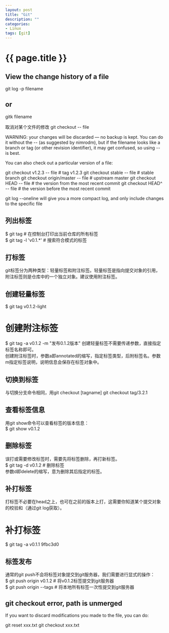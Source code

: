 ```yaml
---
layout: post
title: "Git"
description: ""
categories: 
- Linux
tags: [git]
---
```

{{ page.title }}
================
## View the change history of a file
git log -p filename
## or
gitk filename


取消对某个文件的修改
git checkout -- file

WARNING: your changes will be discarded — no backup is kept.
You can do it without the -- (as suggested by nimrodm), but if the filename looks like a branch or tag (or other revision identifier), it may get confused, so using -- is best.

You can also check out a particular version of a file:

git checkout v1.2.3 -- file         # tag v1.2.3
git checkout stable -- file         # stable branch
git checkout origin/master -- file  # upstream master
git checkout HEAD -- file           # the version from the most recent commit
git checkout HEAD^ -- file          # the version before the most recent commit


git log --oneline <filename> will give you a more compact log, and only include changes to the specific file

## 列出标签   
$ git tag # 在控制台打印出当前仓库的所有标签    
$ git tag -l 'v0.1.*' # 搜索符合模式的标签 

## 打标签   
git标签分为两种类型：轻量标签和附注标签。轻量标签是指向提交对象的引用，附注标签则是仓库中的一个独立对象。建议使用附注标签。        
## 创建轻量标签   
$ git tag v0.1.2-light  
# 创建附注标签    
$ git tag -a v0.1.2 -m "发布0.1.2版本"
创建轻量标签不需要传递参数，直接指定标签名称即可。   
创建附注标签时，参数a即annotated的缩写，指定标签类型，后附标签名。参数m指定标签说明，说明信息会保存在标签对象中。

## 切换到标签   
与切换分支命令相同，用git checkout [tagname]
git checkout tag/3.2.1

## 查看标签信息   
用git show命令可以查看标签的版本信息：   
$ git show v0.1.2 

## 删除标签   
误打或需要修改标签时，需要先将标签删除，再打新标签。   
$ git tag -d v0.1.2 # 删除标签   
参数d即delete的缩写，意为删除其后指定的标签。   

## 补打标签   
打标签不必要在head之上，也可在之前的版本上打，这需要你知道某个提交对象的校验和（通过git log获取）。   
# 补打标签   
$ git tag -a v0.1.1 9fbc3d0 

## 标签发布   
通常的git push不会将标签对象提交到git服务器，我们需要进行显式的操作：   
$ git push origin v0.1.2 # 将v0.1.2标签提交到git服务器    
$ git push origin --tags # 将本地所有标签一次性提交到git服务器   

## git checkout error, path is unmerged
If you want to discard modifications you made to the file, you can do:

git reset xxx.txt
git checkout xxx.txt

